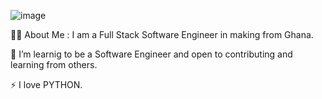![image](https://github.com/KafuiPraise/KafuiPraise/assets/128822944/83b74265-a647-45ed-912e-1840393cd63a)


👩‍💻 About Me :
I am a Full Stack Software Engineer in making  from Ghana.

🔭 I’m learnig to be a Software Engineer and open to contributing and learning from others.

⚡ I love PYTHON.


<!---
KafuiPraise/KafuiPraise is a ✨ special ✨ repository because its `README.md` (this file) appears on your GitHub profile.
You can click the Preview link to take a look at your changes.
--->
